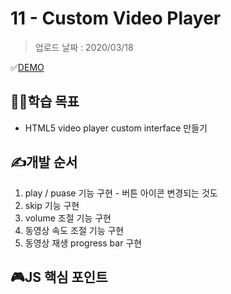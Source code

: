 # 11 - Custom Video Player

> 업로드 날짜 : 2020/03/18

✅[DEMO](https://sewonkimm.github.io/JavaScript30/11-CustomVideoPlayer/index.html)

## 👨‍🎓학습 목표

- HTML5 video player custom interface 만들기

## ✍️개발 순서

1. play / puase 기능 구현 - 버튼 아이콘 변경되는 것도
2. skip 기능 구현
3. volume 조절 기능 구현
4. 동영상 속도 조절 기능 구현
5. 동영상 재생 progress bar 구현

## 🎮JS 핵심 포인트
